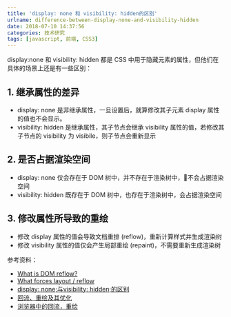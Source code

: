 ```yaml
---
title: 'display: none 和 visibility: hidden的区别'
urlname: difference-between-display-none-and-visibility-hidden
date: 2018-07-10 14:37:56
categories: 技术研究
tags: [javascript, 前端, CSS3]
---
```


display:none 和 visibility: hidden 都是 CSS 中用于隐藏元素的属性，但他们在具体的场景上还是有一些区别：

## 1. 继承属性的差异
  - display: none 是非继承属性，一旦设置后，就算修改其子元素 display 属性的值也不会显示。
  - visibility: hidden 是继承属性，其子节点会继承 visibility 属性的值，若修改其子节点的 visibility 为 visibile，则子节点会重新显示

<!-- more -->

## 2. 是否占据渲染空间
  - display: none 仅会存在于 DOM 树中，并不存在于渲染树中，不会占据渲染空间
  - visibility: hidden 既存在于 DOM 树中，也存在于渲染树中，会占据渲染空间

## 3. 修改属性所导致的重绘
  - 修改 display 属性的值会导致文档重排 (reflow)，重新计算样式并生成渲染树
  - 修改 visibility 属性的值仅会产生局部重绘 (repaint)，不需要重新生成渲染树


参考资料：
- [What is DOM reflow?](https://stackoverflow.com/questions/27637184/what-is-dom-reflow/27637245#27637245)
- [What forces layout / reflow](https://gist.github.com/paulirish/5d52fb081b3570c81e3a)
- [display: none;与visibility: hidden;的区别](https://blog.csdn.net/crystal6918/article/details/77017487)
- [回流、重绘及其优化](https://juejin.im/post/5ad815df6fb9a045cb6d1fb4)
- [浏览器中的回流，重绘](https://juejin.im/post/5ae977da518825673446d92d)